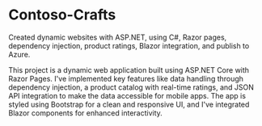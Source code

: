 # Contoso-Crafts
Created dynamic websites with ASP.NET, using C#, Razor pages, dependency injection, product ratings, Blazor integration, and publish to Azure.

This project is a dynamic web application built using ASP.NET Core with Razor Pages. I've implemented key features like data handling through dependency injection, a product catalog with real-time ratings, and JSON API integration to make the data accessible for mobile apps. The app is styled using Bootstrap for a clean and responsive UI, and I've integrated Blazor components for enhanced interactivity.
